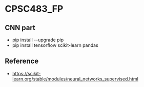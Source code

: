 # CPSC483_FP

## CNN part
*  pip install --upgrade pip 
*  pip install tensorflow scikit-learn pandas

## Reference
* https://scikit-learn.org/stable/modules/neural_networks_supervised.html
